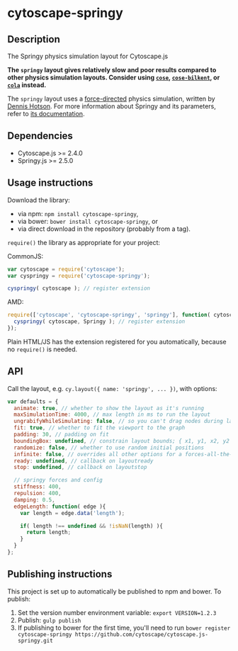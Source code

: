 cytoscape-springy
================================================================================


## Description

The Springy physics simulation layout for Cytoscape.js

**The `springy` layout gives relatively slow and poor results compared to other physics simulation layouts.  Consider using [`cose`](http://js.cytoscape.org/#layouts/cose), [`cose-bilkent`](https://github.com/cytoscape/cytoscape.js-cose-bilkent), or [`cola`](https://github.com/cytoscape/cytoscape.js-cola) instead.**

The `springy` layout uses a [force-directed](http://en.wikipedia.org/wiki/Force-directed_graph_drawing) physics simulation, written by [Dennis Hotson](http://dhotson.tumblr.com/).  For more information about Springy and its parameters, refer to [its documentation](http://getspringy.com).


## Dependencies

 * Cytoscape.js >= 2.4.0
 * Springy.js >= 2.5.0


## Usage instructions

Download the library:
 * via npm: `npm install cytoscape-springy`,
 * via bower: `bower install cytoscape-springy`, or
 * via direct download in the repository (probably from a tag).

`require()` the library as appropriate for your project:

CommonJS:
```js
var cytoscape = require('cytoscape');
var cyspringy = require('cytoscape-springy');

cyspringy( cytoscape ); // register extension
```

AMD:
```js
require(['cytoscape', 'cytoscape-springy', 'springy'], function( cytoscape, cyspringy, Springy ){
  cyspringy( cytoscape, Springy ); // register extension
});
```

Plain HTML/JS has the extension registered for you automatically, because no `require()` is needed.


## API

Call the layout, e.g. `cy.layout({ name: 'springy', ... })`, with options:

```js
var defaults = {
  animate: true, // whether to show the layout as it's running
  maxSimulationTime: 4000, // max length in ms to run the layout
  ungrabifyWhileSimulating: false, // so you can't drag nodes during layout
  fit: true, // whether to fit the viewport to the graph
  padding: 30, // padding on fit
  boundingBox: undefined, // constrain layout bounds; { x1, y1, x2, y2 } or { x1, y1, w, h }
  randomize: false, // whether to use random initial positions
  infinite: false, // overrides all other options for a forces-all-the-time mode
  ready: undefined, // callback on layoutready
  stop: undefined, // callback on layoutstop

  // springy forces and config
  stiffness: 400,
  repulsion: 400,
  damping: 0.5,
  edgeLength: function( edge ){
    var length = edge.data('length');

    if( length !== undefined && !isNaN(length) ){
      return length;
    }
  }
};
```


## Publishing instructions

This project is set up to automatically be published to npm and bower.  To publish:

1. Set the version number environment variable: `export VERSION=1.2.3`
1. Publish: `gulp publish`
1. If publishing to bower for the first time, you'll need to run `bower register cytoscape-springy https://github.com/cytoscape/cytoscape.js-springy.git`
